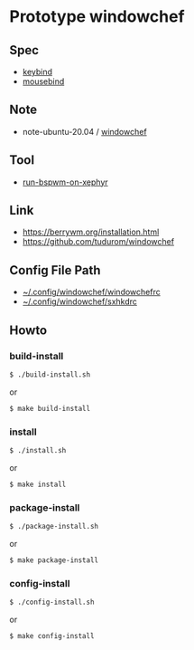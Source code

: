 
# Prototype windowchef


## Spec

* [keybind](spec-keybind.md)
* [mousebind](spec-mousebind.md)

## Note

* note-ubuntu-20.04 / [windowchef](https://samwhelp.github.io/note-ubuntu-20.04/read/subject/windowchef/)


## Tool

* [run-bspwm-on-xephyr](../../tool/xephyr/develop-tool/run-windowchef-on-xephyr/)


## Link

* https://berrywm.org/installation.html
* https://github.com/tudurom/windowchef


## Config File Path

* [~/.config/windowchef/windowchefrc](config/windowchef/example/windowchefrc)
* [~/.config/windowchef/sxhkdrc](config/windowchef/example/sxhkdrc)


## Howto

### build-install

``` sh
$ ./build-install.sh
```

or

``` sh
$ make build-install
```

### install

``` sh
$ ./install.sh
```

or

``` sh
$ make install
```


### package-install

``` sh
$ ./package-install.sh
```

or

``` sh
$ make package-install
```


### config-install

``` sh
$ ./config-install.sh
```

or

``` sh
$ make config-install
```
